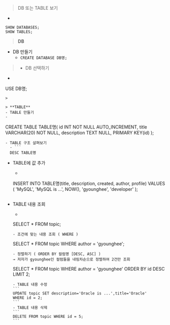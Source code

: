 > DB 또는 TABLE 보기
- 
```
SHOW DATABASES;
SHOW TABLES;
```

> **DB**
- DB 만들기  
  - `CREATE DATABASE DB명;`
>
> - DB 선택하기  
  - ```
  USE DB명;
  ```
>

> **TABLE**
- TABLE 만들기  
  - 
  ```
  CREATE TABLE TABLE명(
  id INT NOT NULL AUTO_INCREMENT,
  title VARCHAR(20) NOT NULL,
  description TEXT NULL,
  PRIMARY KEY(id)
  );
```
- TABLE 구조 살펴보기
  - ```
  DESC TABLE명
  ```
- TABLE에 값 추가
  - ```
  INSERT INTO TABLE명(title, description, created, author, profile) VALUES ( 'MySQL', 'MySQL is ...', NOW(), 'gyounghee', 'developer' ); 
  ```
- TABLE 내용 조회
  - ```
  SELECT * FROM topic;
  ```
  - 조건에 맞는 내용 조회 ( WHERE )  
  ```
  SELECT * FROM topic WHERE author = 'gyounghee';
  ```
  - 정렬하기 ( ORDER BY 컬럼명 [DESC, ASC] )  
  → 저자가 gyounghee인 컬럼들을 내림차순으로 정렬하여 2건만 조회
  ```
  SELECT * FROM topic 
  WHERE author = 'gyounghee' 
  ORDER BY id DESC
  LIMIT 2;
  ````
  - TABLE 내용 수정 
  ```
  UPDATE topic SET description='Oracle is ...',title='Oracle' 
  WHERE id = 2;
  ```
  - TABLE 내용 삭제
  ```
  DELETE FROM topic WHERE id = 5;
  ```